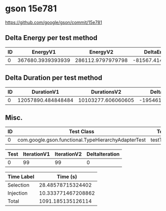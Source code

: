 # gson 15e781


https://github.com/google/gson/commit/15e781



## Delta Energy per test method


| ID | EnergyV1 | EnergyV2 | DeltaEnergy | σV1 | σV2 |
| --- | --- | --- | --- | --- | --- |
| 0 | 367680.3939393939 | 286112.9797979798 | -81567.4141414141 | 396910.3584392578 | 201523.35020512773 |

## Delta Duration per test method


| ID | DurationV1 | DurationsV2 | DeltaDuration |
| --- | --- | --- | --- |
| 0 | 12057890.484848484 | 10103277.606060605 | -1954612.878787879 |

## Misc.

| ID | Test Class | Test Method |
| --- | --- | --- |
| 0 | com.google.gson.functional.TypeHierarchyAdapterTest | testTypeHierarchy |




| Test | IterationV1 | IterationV2 | DeltaIteration |
| --- | --- | --- | --- |
| 0 | 99 | 99 | 0 |



| Time Label | Time (s) |
| --- | --- |
| Selection | 28.48578715324402 |
| Injection | 10.333771467208862 |
| Total | 1091.185135126114 |


